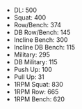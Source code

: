 * DL: 500
*  Squat: 400
*  Row/Bench: 374
*  DB Row/Bench: 145
*  Incline Bench: 300
*  Incline DB Bench: 115
*  Military: 295
*  DB Military: 115
*  Push Up: 100
*  Pull Up: 31
*  1RPM Squat: 830
*  1RPM Row: 665
*  1RPM Bench: 620
